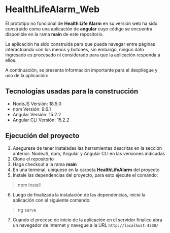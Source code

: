 # HealthLifeAlarm_Web

El prototipo no funcional de **Health Life Alarm** en su versión web ha sido construido como una aplicación de **angular** cuyo código se encuentra disponible en la rama **main** de este repositorio.

La aplicación ha sido construida para que pueda navegar entre páginas interactuando con los menús y botones, sin embargo, ningún dato ingresado es procesado ni considerado para que la aplicación responda a ellos.

A continuación, se presenta información importante para el despliegue y uso de la aplicación:

## Tecnologías usadas para la construcción
* NodeJS Versión: 18.5.0
* npm Versión: 9.6.1
* Angular Versión: 15.2.2
* Angular CLI Versión: 15.2.2

## Ejecución del proyecto
1. Asegurese de tener instaladas las herramientas descritas en la sección anterior: NodeJS, npm, Angular y Angular CLI en las versiones indicadas
2. Clone el repositorio
3. Haga checkout a la rama **main**
4. En una terminal, ubíquese en la carpeta **HealthLifeAlarm** del proyecto
5. Instale las dependencias del proyecto, para esto ejecute el comando:
> npm install
6. Luego de finalizada la instalación de las dependencias, inicie la aplicación con el siguiente comando:
> ng serve
7. Cuando el proceso de inicio de la aplicación en el servidor finalice abra un navegador de Internet y navegue a la URL `http://localhost:4200/`